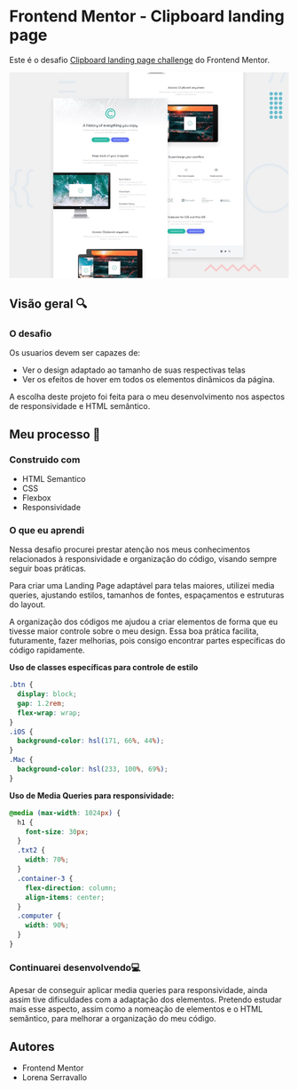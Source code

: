 # Frontend Mentor - Clipboard landing page

Este é o desafio [Clipboard landing page challenge](https://www.frontendmentor.io/challenges/clipboard-landing-page-5cc9bccd6c4c91111378ecb9) do Frontend Mentor.

![Design preview for the Clipboard landing page coding challenge](preview.jpg)

## Visão geral 🔍

### O desafio

Os usuarios devem ser capazes de:

- Ver o design adaptado ao tamanho de suas respectivas telas
- Ver os efeitos de hover em todos os elementos dinâmicos da página.

A escolha deste projeto foi feita para o meu desenvolvimento nos aspectos de responsividade e HTML semântico.

## Meu processo 🧠

### Construido com

- HTML Semantico
- CSS
- Flexbox
- Responsividade

### O que eu aprendi

Nessa desafio procurei prestar atenção nos meus conhecimentos relacionados à responsividade e organização do código, visando sempre seguir boas práticas.

Para criar uma Landing Page adaptável para telas maiores, utilizei media queries, ajustando estilos, tamanhos de fontes, espaçamentos e estruturas do layout.

A organização dos códigos me ajudou a criar elementos de forma que eu tivesse maior controle sobre o meu design. Essa boa prática facilita, futuramente, fazer melhorias, pois consigo encontrar partes específicas do código rapidamente.

**Uso de classes específicas para controle de estilo**

```css
.btn {
  display: block;
  gap: 1.2rem;
  flex-wrap: wrap;
}
.iOS {
  background-color: hsl(171, 66%, 44%);
}
.Mac {
  background-color: hsl(233, 100%, 69%);
}
```

**Uso de Media Queries para responsividade:**

```css
@media (max-width: 1024px) {
  h1 {
    font-size: 30px;
  }
  .txt2 {
    width: 70%;
  }
  .container-3 {
    flex-direction: column;
    align-items: center;
  }
  .computer {
    width: 90%;
  }
}
```

### Continuarei desenvolvendo💻

Apesar de conseguir aplicar media queries para responsividade, ainda assim tive dificuldades com a adaptação dos elementos. Pretendo estudar mais esse aspecto, assim como a nomeação de elementos e o HTML semântico, para melhorar a organização do meu código.

## Autores

- Frontend Mentor
- Lorena Serravallo
